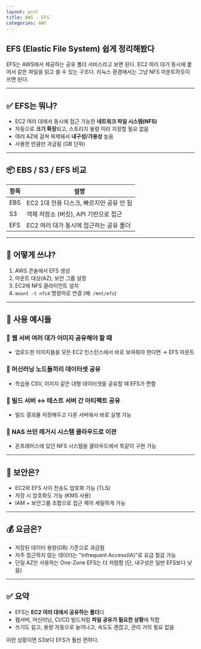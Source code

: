 ```yaml
---
layout: post
title: AWS - EFS
categories: AWS
---
```

## EFS (Elastic File System) 쉽게 정리해봤다

EFS는 AWS에서 제공하는 공유 폴더 서비스라고 보면 된다. EC2 여러 대가 동시에 붙어서 같은 파일을 읽고 쓸 수 있는 구조다. 리눅스 환경에서는 그냥 NFS 마운트하듯이 쓰면 된다.

---

## ✅ EFS는 뭐냐?

* EC2 여러 대에서 동시에 접근 가능한 **네트워크 파일 시스템(NFS)**
* 자동으로 **크기 확장**되고, 스토리지 용량 미리 지정할 필요 없음
* 여러 AZ에 걸쳐 복제돼서 **내구성/가용성** 높음
* 사용한 만큼만 과금됨 (GB 단위)

---

## 📦 EBS / S3 / EFS 비교

| 항목  | 설명                         |
| --- | -------------------------- |
| EBS | EC2 1대 전용 디스크, 빠르지만 공유 안 됨 |
| S3  | 객체 저장소 (버킷), API 기반으로 접근   |
| EFS | EC2 여러 대가 동시에 접근하는 공유 폴더   |

---

## 🔧 어떻게 쓰냐?

1. AWS 콘솔에서 EFS 생성
2. 마운트 대상(AZ), 보안 그룹 설정
3. EC2에 NFS 클라이언트 설치
4. `mount -t nfs4` 명령어로 연결 (예: `/mnt/efs`)

---

## 🧪 사용 예시들

### 📌 웹 서버 여러 대가 이미지 공유해야 할 때

* 업로드한 이미지들을 모든 EC2 인스턴스에서 바로 보여줘야 한다면 → EFS 마운트

### 📌 머신러닝 노드들끼리 데이터셋 공유

* 학습용 CSV, 이미지 같은 대형 데이터셋을 공유할 때 EFS가 편함

### 📌 빌드 서버 ↔ 테스트 서버 간 아티팩트 공유

* 빌드 결과물 저장해두고 다른 서버에서 바로 실행 가능

### 📌 NAS 쓰던 레거시 시스템 클라우드로 이관

* 온프레미스에 있던 NFS 시스템을 클라우드에서 똑같이 구현 가능

---

## 🔐 보안은?

* EC2와 EFS 사이 전송도 암호화 가능 (TLS)
* 저장 시 암호화도 가능 (KMS 사용)
* IAM + 보안그룹 조합으로 접근 제어 세밀하게 가능

---

## 💰 요금은?

* 저장된 데이터 용량(GB) 기준으로 과금됨
* 자주 접근하지 않는 데이터는 "Infrequent Access(IA)"로 요금 절감 가능
* 단일 AZ만 사용하는 One-Zone EFS는 더 저렴함 (단, 내구성은 일반 EFS보다 낮음)

---

## ✅ 요약

* EFS는 **EC2 여러 대에서 공유하는 폴더**다
* 웹서버, 머신러닝, CI/CD 빌드처럼 **파일 공유가 필요한 상황**에 적합
* 쓰기도 쉽고, 용량 자동으로 늘어나고, 속도도 괜찮고, 관리 거의 필요 없음

이런 상황이면 S3보다 EFS가 훨씬 편하다.
